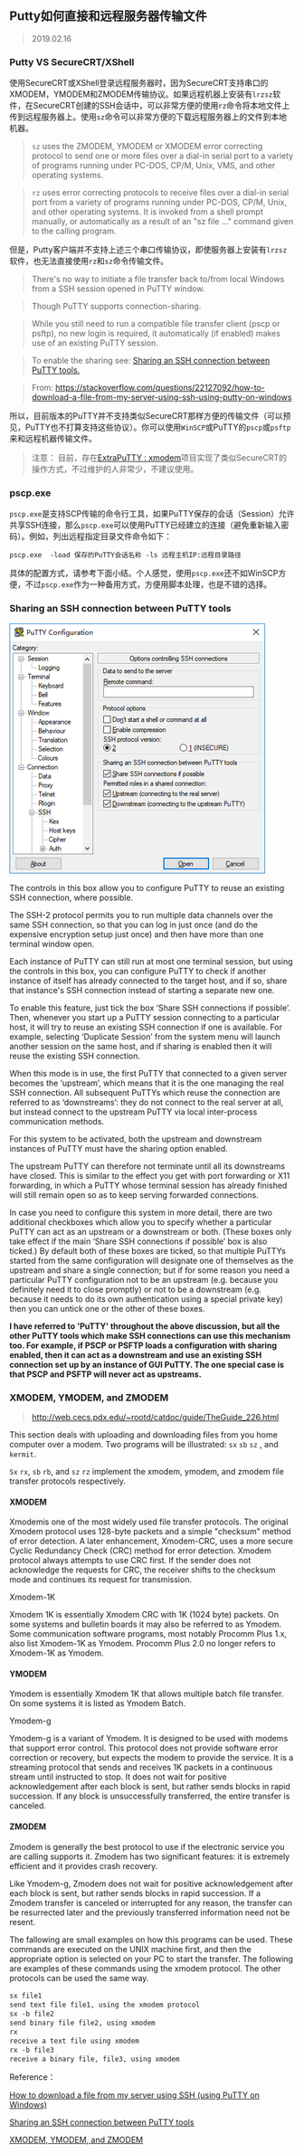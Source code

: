 ## Putty如何直接和远程服务器传输文件

> 2019.02.16

### Putty VS SecureCRT/XShell

使用SecureCRT或XShell登录远程服务器时，因为SecureCRT支持串口的XMODEM，YMODEM和ZMODEM传输协议。如果远程机器上安装有`lrzsz`软件，在SecureCRT创建的SSH会话中，可以非常方便的使用`rz`命令将本地文件上传到远程服务器上。使用`sz`命令可以非常方便的下载远程服务器上的文件到本地机器。

> `sz` uses the ZMODEM, YMODEM or XMODEM error correcting protocol to send one or more files over a dial-in serial port to a variety of programs running under PC-DOS, CP/M, Unix, VMS, and other operating systems.

> `rz` uses error correcting protocols to receive files over a dial-in serial port from a variety of programs running under PC-DOS, CP/M, Unix, and other operating systems.  It is invoked from a shell prompt manually, or automatically as a result of an "sz file ..." command given to the calling program.

但是，Putty客户端并不支持上述三个串口传输协议，即使服务器上安装有`lrzsz`软件，也无法直接使用`rz`和`sz`命令传输文件。

> There's no way to initiate a file transfer back to/from local Windows from a SSH session opened in PuTTY window.

> Though PuTTY supports connection-sharing.

> While you still need to run a compatible file transfer client (pscp or psftp), no new login is required, it automatically (if enabled) makes use of an existing PuTTY session.

> To enable the sharing see: [Sharing an SSH connection between PuTTY tools.](https://documentation.help/PuTTY/config-ssh-sharing.html)

> From: https://stackoverflow.com/questions/22127092/how-to-download-a-file-from-my-server-using-ssh-using-putty-on-windows

所以，目前版本的PuTTY并不支持类似SecureCRT那样方便的传输文件（可以预见，PuTTY也不打算支持这些协议）。你可以使用`WinSCP`或PuTTY的`pscp`或`psftp`来和远程机器传输文件。

> 注意： 目前，存在[ExtraPuTTY : xmodem](http://www.extraputty.com/features/xmodem.html)项目实现了类似SecureCRT的操作方式，不过维护的人非常少，不建议使用。


### pscp.exe

`pscp.exe`是支持SCP传输的命令行工具，如果PuTTY保存的会话（Session）允许共享SSH连接，那么`pscp.exe`可以使用PuTTY已经建立的连接（避免重新输入密码）。例如，列出远程指定目录文件命令如下：

```
pscp.exe  -load 保存的PuTTY会话名称 -ls 远程主机IP:远程目录路径
```

具体的配置方式，请参考下面小结。个人感觉，使用`pscp.exe`还不如WinSCP方便，不过`pscp.exe`作为一种备用方式，方便用脚本处理，也是不错的选择。


### Sharing an SSH connection between PuTTY tools

<img src="imgs/PuTTY_SSH_Sharing_Configuratiuon.png" alt="PuTTY_SSH_Sharing_Configuratiuon.png" />

The controls in this box allow you to configure PuTTY to reuse an existing SSH connection, where possible.

The SSH-2 protocol permits you to run multiple data channels over the same SSH connection, so that you can log in just once (and do the expensive encryption setup just once) and then have more than one terminal window open.

Each instance of PuTTY can still run at most one terminal session, but using the controls in this box, you can configure PuTTY to check if another instance of itself has already connected to the target host, and if so, share that instance's SSH connection instead of starting a separate new one.

To enable this feature, just tick the box ‘Share SSH connections if possible’. Then, whenever you start up a PuTTY session connecting to a particular host, it will try to reuse an existing SSH connection if one is available. For example, selecting ‘Duplicate Session’ from the system menu will launch another session on the same host, and if sharing is enabled then it will reuse the existing SSH connection.

When this mode is in use, the first PuTTY that connected to a given server becomes the ‘upstream’, which means that it is the one managing the real SSH connection. All subsequent PuTTYs which reuse the connection are referred to as ‘downstreams’: they do not connect to the real server at all, but instead connect to the upstream PuTTY via local inter-process communication methods.

For this system to be activated, both the upstream and downstream instances of PuTTY must have the sharing option enabled.

The upstream PuTTY can therefore not terminate until all its downstreams have closed. This is similar to the effect you get with port forwarding or X11 forwarding, in which a PuTTY whose terminal session has already finished will still remain open so as to keep serving forwarded connections.

In case you need to configure this system in more detail, there are two additional checkboxes which allow you to specify whether a particular PuTTY can act as an upstream or a downstream or both. (These boxes only take effect if the main ‘Share SSH connections if possible’ box is also ticked.) By default both of these boxes are ticked, so that multiple PuTTYs started from the same configuration will designate one of themselves as the upstream and share a single connection; but if for some reason you need a particular PuTTY configuration not to be an upstream (e.g. because you definitely need it to close promptly) or not to be a downstream (e.g. because it needs to do its own authentication using a special private key) then you can untick one or the other of these boxes.

**I have referred to 'PuTTY' throughout the above discussion, but all the other PuTTY tools which make SSH connections can use this mechanism too. For example, if PSCP or PSFTP loads a configuration with sharing enabled, then it can act as a downstream and use an existing SSH connection set up by an instance of GUI PuTTY. The one special case is that PSCP and PSFTP will never act as upstreams.**


### XMODEM, YMODEM, and ZMODEM

> http://web.cecs.pdx.edu/~rootd/catdoc/guide/TheGuide_226.html

This section deals with uploading and downloading files from you home computer over a modem. Two programs will be illustrated: `sx` `sb` `sz` , and `kermit`.

`Sx` `rx`, `sb` `rb`, and `sz` `rz` implement the xmodem, ymodem, and zmodem file transfer protocols respectively.

#### XMODEM

Xmodemis one of the most widely used file transfer protocols. The original Xmodem protocol uses 128-byte packets and a simple "checksum" method of error detection. A later enhancement, Xmodem-CRC, uses a more secure Cyclic Redundancy Check (CRC) method for error detection. Xmodem protocol always attempts to use CRC first. If the sender does not acknowledge the requests for CRC, the receiver shifts to the checksum mode and continues its request for transmission.

Xmodem-1K

Xmodem 1K is essentially Xmodem CRC with 1K (1024 byte) packets. On some systems and bulletin boards it may also be referred to as Ymodem. Some communication software programs, most notably Procomm Plus 1.x, also list Xmodem-1K as Ymodem. Procomm Plus 2.0 no longer refers to Xmodem-1K as Ymodem.


#### YMODEM

Ymodem is essentially Xmodem 1K that allows multiple batch file transfer. On some systems it is listed as Ymodem Batch.

Ymodem-g

Ymodem-g is a variant of Ymodem. It is designed to be used with modems that support error control. This protocol does not provide software error correction or recovery, but expects the modem to provide the service. It is a streaming protocol that sends and receives 1K packets in a continuous stream until instructed to stop. It does not wait for positive acknowledgement after each block is sent, but rather sends blocks in rapid succession. If any block is unsuccessfully transferred, the entire transfer is canceled.


#### ZMODEM

Zmodem is generally the best protocol to use if the electronic service you are calling supports it. Zmodem has two significant features: it is extremely efficient and it provides crash recovery.

Like Ymodem-g, Zmodem does not wait for positive acknowledgement after each block is sent, but rather sends blocks in rapid succession. If a Zmodem transfer is canceled or interrupted for any reason, the transfer can be resurrected later and the previously transferred information need not be resent.

The fallowing are small examples on how this programs can be used. These commands are executed on the UNIX machine first, and then the appropriate option is selected on your PC to start the transfer. The following are examples of these commands using the xmodem protocol. The other protocols can be used the same way.

```
sx file1
send text file file1, using the xmodem protocol
sx -b file2
send binary file file2, using xmodem
rx
receive a text file using xmodem
rx -b file3
receive a binary file, file3, using xmodem
```

Reference：

[How to download a file from my server using SSH (using PuTTY on Windows)](https://stackoverflow.com/questions/22127092/how-to-download-a-file-from-my-server-using-ssh-using-putty-on-windows)

[Sharing an SSH connection between PuTTY tools](https://documentation.help/PuTTY/config-ssh-sharing.html)

[XMODEM, YMODEM, and ZMODEM](http://web.cecs.pdx.edu/~rootd/catdoc/guide/TheGuide_226.html)